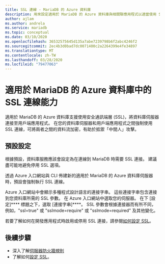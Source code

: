 ```yaml
---
title: SSL 連線 - MariaDB 的 Azure 資料庫
description: 用來設定適用於 MariaDB 的 Azure 資料庫與相關聯應用程式以適當使用 SSL 連線的資訊
author: ajlam
ms.author: andrela
ms.service: mariadb
ms.topic: conceptual
ms.date: 03/10/2020
ms.openlocfilehash: 36532575645d135a7abe7239798b6f2abc4246f2
ms.sourcegitcommit: 2ec4b3d0bad7dc0071400c2a2264399e4fe34897
ms.translationtype: MT
ms.contentlocale: zh-TW
ms.lasthandoff: 03/28/2020
ms.locfileid: "79477063"
---
```

# <a name="ssl-connectivity-in-azure-database-for-mariadb"></a>適用於 MariaDB 的 Azure 資料庫中的 SSL 連線能力
適用於 MariaDB 的 Azure 資料庫支援使用安全通訊端層 (SSL)，將資料庫伺服器連接至用戶端應用程式。 在您的資料庫伺服器和用戶端應用程式之間強制使用 SSL 連線，可將兩者之間的資料流加密，有助於抵禦「中間人」攻擊。

## <a name="default-settings"></a>預設設定
根據預設，資料庫服務應該會設定為在連線到 MariaDB 時需要 SSL 連接。  建議盡可能地避免停用 SSL 選項。

透過 Azure 入口網站與 CLI 佈建新的適用於 MariaDB 的 Azure 資料庫伺服器時，預設會強制執行 SSL 連線。

Azure 入口網站中會顯示多種程式設計語言的連接字串。 這些連接字串包含連接到您資料庫所需的 SSL 參數。 在 Azure 入口網站中選取您的伺服器。 在下 [設定]**** 標題之下，選取 [連接字串]****。 SSL 參數會根據連接器而有所不同，例如，"ssl=true" 或 "sslmode=require" 或 "sslmode=required" 及其他變化。

若要了解如何在開發應用程式時啟用或停用 SSL 連接，請參閱[如何設定 SSL](howto-configure-ssl.md)。

## <a name="next-steps"></a>後續步驟
- 深入了解[伺服器防火牆規則](concepts-firewall-rules.md)
- 了解如何[設定 SSL](howto-configure-ssl.md)。
